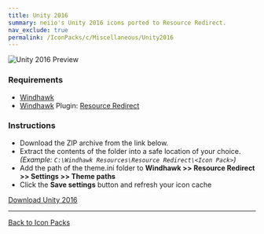 ```yaml
---
title: Unity 2016
summary: neiio's Unity 2016 icons ported to Resource Redirect.
nav_exclude: true
permalink: /IconPacks/c/Miscellaneous/Unity2016
---
```


![Unity 2016 Preview](https://gitlab.com/the-back-room/windhawk/resource-redirect/unity-series/unity-2016/-/raw/main/Extras/Preview.bmp)

### Requirements

- [Windhawk](https://windhawk.net/)
- [Windhawk](https://windhawk.net/) Plugin: [Resource Redirect](https://windhawk.net/mods/icon-resource-redirect)

### Instructions

 - Download the ZIP archive from the link below.
 - Extract the contents of the folder into a safe location of your choice. *(Example: `C:\Windhawk Resources\Resource Redirect\<Icon Pack>`)*
 - Add the path of the theme.ini folder to **Windhawk >> Resource Redirect >> Settings >> Theme paths**
 - Click the **Save settings** button and refresh your icon cache

<a href="https://gitlab.com/the-back-room/windhawk/resource-redirect/unity-series/unity-2016/-/archive/main/unity-2016-main.zip" class="btn btn--primary btn--lg" target="_blank" rel="noopener noreferrer">Download Unity 2016</a>

---

<a href="/IconPacks" class="btn btn--secondary btn--sm">Back to Icon Packs</a>